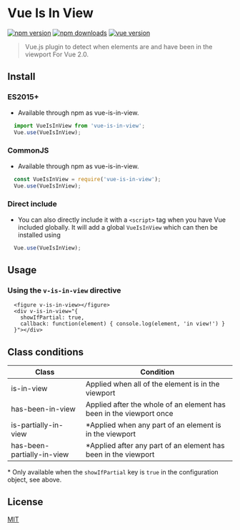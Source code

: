 # Vue Is In View
[![npm version](https://img.shields.io/npm/v/vue-is-in-view.svg)](https://www.npmjs.com/package/vue-is-in-view) [![npm downloads](https://img.shields.io/npm/dt/vue-is-in-view.svg)](https://www.npmjs.com/package/vue-is-in-view) [![vue version](https://img.shields.io/badge/vue-2.x-brightgreen.svg)](https://vuejs.org)
> Vue.js plugin to detect when elements are and have been in the viewport
For Vue 2.0.

## Install

### ES2015+
* Available through npm as vue-is-in-view.
```JavaScript
  import VueIsInView from 'vue-is-in-view';
  Vue.use(VueIsInView);
```

### CommonJS
* Available through npm as vue-is-in-view.
```JavaScript
  const VueIsInView = require('vue-is-in-view');
  Vue.use(VueIsInView);
```

### Direct include
* You can also directly include it with a `<script>` tag when you have Vue included globally.
It will add a global `VueIsInView` which can then be installed using
```JavaScript
  Vue.use(VueIsInView);
```

## Usage
### Using the `v-is-in-view` directive
```Vue
  <figure v-is-in-view></figure>
  <div v-is-in-view="{
    showIfPartial: true,
    callback: function(element) { console.log(element, 'in view!') }
  }"></div>
```

## Class conditions

| Class                      | Condition                                                           |
| -------------------------- | ------------------------------------------------------------------- |
| is-in-view                 | Applied when all of the element is in the viewport                  |
| has-been-in-view           | Applied after the whole of an element has been in the viewport once |
| is-partially-in-view       | *Applied when any part of an element is in the viewport             |
| has-been-partially-in-view | *Applied after any part of an element has been in the viewport      |

\* Only available when the `showIfPartial` key is `true` in the configuration object, see above.

## License
[MIT](http://opensource.org/licenses/MIT)
